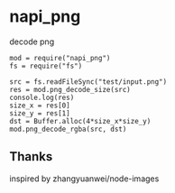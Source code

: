 # napi_png
decode png

    mod = require("napi_png")
    fs = require("fs")
    
    src = fs.readFileSync("test/input.png")
    res = mod.png_decode_size(src)
    console.log(res)
    size_x = res[0]
    size_y = res[1]
    dst = Buffer.alloc(4*size_x*size_y)
    mod.png_decode_rgba(src, dst)

## Thanks
inspired by zhangyuanwei/node-images
